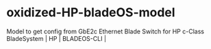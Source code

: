 # oxidized-HP-bladeOS-model
Model to get config from GbE2c Ethernet Blade Switch for HP c-Class BladeSystem | HP | BLADEOS-CLI | 


